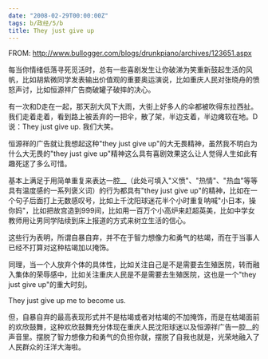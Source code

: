 ```yaml
---
date: "2008-02-29T00:00:00Z"
tags: b/政经/5/b
title: They just give up
---
```

FROM: http://www.bullogger.com/blogs/drunkpiano/archives/123651.aspx

每当你情绪低落寻死觅活时，总有一些喜剧发生让你破涕为笑重新鼓起生活的风帆，比如胡紫微同学发表输出价值观的重要奥运演说，比如重庆人民对张晓舟的愤怒声讨，比如恒源祥广告商破罐子破摔的决心。 

有一次和D走在一起，那天刮大风下大雨，大街上好多人的伞都被吹得东拉西扯。我们走着走着，看到路上被丢弃的一把伞，散了架，半边支着，半边瘫软在地。D说：They just give up. 我们大笑。

恒源祥的广告就让我想起这种"they just give up"的大无畏精神，虽然我不明白为什么大无畏的"they just give up"精神这么具有喜剧效果这么让人觉得人生如此有趣死逑了多么可惜。

基本上满足于用简单重复来表达一腔__（此处可填入"义愤"、"热情"、"热血"等等具有温度感的一系列褒义词）的行为都具有"they just give up"的精神，比如在一个句子后面打上无数感叹号，比如上千沈阳球迷花半个小时重复呐喊"小日本，操你妈"，比如把故宫造到999间，比如用一百万个小高炉来赶超英美，比如中学女教师用让男同学陆续到床上报道的方式来树立生活的信心。

这些行为表明，所谓自暴自弃，并不在于智力想像力和勇气的枯竭，而在于当事人已经不打算对这种枯竭加以掩饰。

同理，当一个人放弃个体的具体性，比如关注自己是不是需要去生殖医院，转而融入集体的荣辱感中，比如关注重庆人民是不是需要去生殖医院，这也是一个"they just give up"的重大时刻。

They just give up me to become us.

但，自暴自弃的最高表现形式并不是枯竭或者对枯竭的不加掩饰，而是在枯竭面前的欢欣鼓舞，这种欢欣鼓舞充分体现在重庆人民沈阳球迷以及恒源祥广告一腔__的声音里。摆脱了智力想像力和勇气的负担你就，摆脱了自我也就是，光荣地融入了人民群众的汪洋大海啦。
 